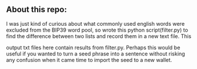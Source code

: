## About this repo:

I was just kind of curious about what commonly used english words were excluded from the BIP39 word pool, so wrote this python script(filter.py) to find the difference between two lists and record them in a new text file. This

output txt files here contain results from filter.py. Perhaps this would be useful if you wanted to turn a seed phrase into a sentence without risking any confusion when it came time to import the seed to a new wallet. 
